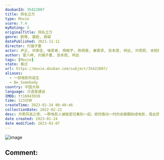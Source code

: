 ```yaml
---
doubanId: 35422807
title: 扬名立万
type: Movie
score: 7.4
myRating: 5
originalTitle: 扬名立万
genre: 剧情, 喜剧, 悬疑
datePublished: 2021-11-11
director: 刘循子墨
actor: 尹正, 邓家佳, 喻恩泰, 杨皓宇, 陈明昊, 秦霄贤, 张本煜, 柯达, 邓恩熙, 余皑磊, 白客, 赵文瑄, 小爱, 周奇, 熊黎, 吴谨西, 吕云骢, 于白水
author: 里八神, 刘循子墨, 张本煜, 柯达
tags: [Movie]
state: 看过
url: https://movie.douban.com/subject/35422807/
aliases:
  - 一部电影的诞生
  - Be_Somebody
country: 中国大陆
language: 汉语普通话
IMDb: tt16043930
time: 123分钟
createTime: 2023-01-24 00:40:46
collectionDate: 2022-02-22
desc: 月黑风高之夜，一群电影人被秘密召集到一起，欲将轰动一时的血案翻拍成电影，借此扬名立万。殊不知他们正身处案发现场，并步步陷入一个巨大迷局之中，而凶手就在他们中间……伴随着利欲熏天的创作风暴，案件背后的...
date created: 2023-01-24
date modified: 2023-03-07
---
```


![image](p2881817779.jpg)

Comment:
---
